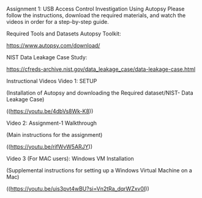 Assignment 1: USB Access Control Investigation Using Autopsy
Please follow the instructions, download the required materials, and watch the videos in order for a step-by-step guide.

Required Tools and Datasets
Autopsy Toolkit:

https://www.autopsy.com/download/

NIST Data Leakage Case Study:

https://cfreds-archive.nist.gov/data_leakage_case/data-leakage-case.html

Instructional Videos
Video 1: SETUP

(Installation of Autopsy and downloading the Required dataset/NIST- Data Leakage Case)

((https://youtu.be/4dbVs8Wk-K8))

Video 2: Assignment-1 Walkthrough

(Main instructions for the assignment)

((https://youtu.be/rifWvW5ARJY))

Video 3 (For MAC users): Windows VM Installation

(Supplemental instructions for setting up a Windows Virtual Machine on a Mac)

((https://youtu.be/uis3pvt4wBU?si=Vn2tRa_dqrWZxv0I))

